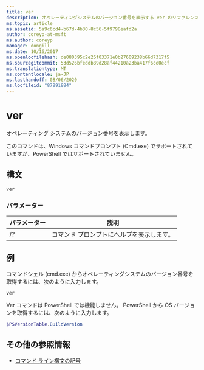 ```yaml
---
title: ver
description: オペレーティングシステムのバージョン番号を表示する ver のリファレンス記事です。
ms.topic: article
ms.assetid: 5a9c6cd4-b67d-4b30-8c56-5f9798eafd2a
author: coreyp-at-msft
ms.author: coreyp
manager: dongill
ms.date: 10/16/2017
ms.openlocfilehash: de080395c2e26f03371e0b27609238b66d7317f5
ms.sourcegitcommit: 53d526bfeddb89d28af44210a23ba417f6ce0ecf
ms.translationtype: MT
ms.contentlocale: ja-JP
ms.lasthandoff: 08/06/2020
ms.locfileid: "87891884"
---
```

# <a name="ver"></a>ver



オペレーティング システムのバージョン番号を表示します。

このコマンドは、Windows コマンドプロンプト (Cmd.exe) でサポートされていますが、PowerShell ではサポートされていません。



## <a name="syntax"></a>構文

```
ver
```

### <a name="parameters"></a>パラメーター

|パラメーター|説明|
|---------|-----------|
|/?|コマンド プロンプトにヘルプを表示します。|

## <a name="examples"></a>例

コマンドシェル (cmd.exe) からオペレーティングシステムのバージョン番号を取得するには、次のように入力します。

```
ver
```

Ver コマンドは PowerShell では機能しません。 PowerShell から OS バージョンを取得するには、次のように入力します。

```powershell
$PSVersionTable.BuildVersion
````


## <a name="additional-references"></a>その他の参照情報

- [コマンド ライン構文の記号](command-line-syntax-key.md)
